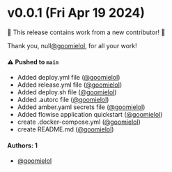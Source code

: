 # v0.0.1 (Fri Apr 19 2024)

:tada: This release contains work from a new contributor! :tada:

Thank you, null[@goomielol](https://github.com/goomielol), for all your work!

#### ⚠️ Pushed to `main`

- Added deploy.yml file ([@goomielol](https://github.com/goomielol))
- Added release.yml file ([@goomielol](https://github.com/goomielol))
- Added deploy.sh file ([@goomielol](https://github.com/goomielol))
- Added .autorc file ([@goomielol](https://github.com/goomielol))
- Added amber.yaml secrets file ([@goomielol](https://github.com/goomielol))
- Added flowise application quickstart ([@goomielol](https://github.com/goomielol))
- create .docker-compose.yml ([@goomielol](https://github.com/goomielol))
- create README.md ([@goomielol](https://github.com/goomielol))

#### Authors: 1

- [@goomielol](https://github.com/goomielol)
